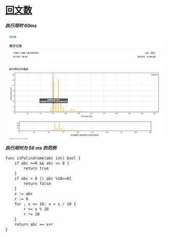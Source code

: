 # [回文数](https://leetcode-cn.com/problems/palindrome-number/description/)

***执行用时 60ms***

![](./palindrome-number.png)

***执行用时为 56 ms 的范例***

```golang
func isPalindrome(abc int) bool {
    if abc >=0 && abc <= 9 {
		return true
	}
    if abc < 0 || abc %10==0{
    	return false
	}
	x := abc
	r := 0
	for ; x >= 10; x = x / 10 {
		r += x % 10
		r *= 10
	}
    return abc == x+r
}
```
